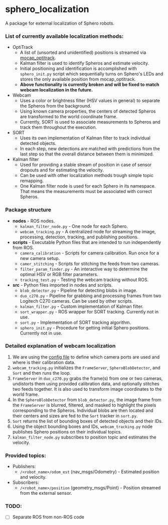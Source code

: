 # sphero_localization

A package for external localization of Sphero robots.

### List of currently available localization methods:
- OptiTrack
    - A list of (unsorted and unidentified) positions is streamed via [mocap_optitrack](https://github.com/larics/mocap_optitrack).
    - Kalman filter is used to identify Spheros and estimate velocity.
    - Initial positioning and identification is accomplished with `sphero_init.py` script which sequentially turns on Sphero's LEDs and stores the only available position from mocap_optitrack.
    - **Above functionality is currently broken and will be fixed to match webcam localization in the future.**
- Webcam
    - Uses a color or brightness filter (HSV values in general) to separate the Spheros from the background.
    - Using known camera properties, the centers of detected Spheros are transformed to the world coordinate frame.
    - Currently, SORT is used to associate measurements to Spheros and track them throughout the execution.
- SORT
    - Uses its own implementation of Kalman filter to track individual detected objects.
    - In each step, new detections are matched with predictions from the last step so that the overall distance between them is minimized.
- Kalman filter
    - Used for providing a stable stream of position in case of sensor dropouts and for estimating the velocity.
    - Can be used with other localization methods trough simple topic remapping.
    - One Kalman filter node is used for each Sphero in its namespace. That means the measurements must be associated with correct Spheros.

### Package structure
- **nodes** - ROS nodes.
    - `kalman_filter_node.py` - One node for each Sphero.
    - `webcam_tracking.py` - A centralized node for streaming the image, processing, detection, tracking, and publishing positions.
- **scripts** - Executable Python files that are intended to run independently from ROS.
    - `camera_calibration` - Scripts for camera calibration. Run once for a new camera setup.
    - `camer_stitching` - Scripts for stitching the feeds from two cameras.
    - `filter_param_finder.py` - An interactive way to determine the optimal HSV or RGB filter parameters.
    - `tracking_test.py` - Testing the webcam tracking without ROS.
- **src** - Python files imported in nodes and scripts.
    - `blob_detector.py` - Pipeline for detecting blobs in image.
    - `duo_c270.py` - Pipeline for grabbing and processing frames from two Logitech C270 cameras. Can be used by other scripts.
    - `kalman_filter.py` - Custom implementation of Kalman filter.
    - `sort_wrapper.py` - ROS wrapper for SORT tracking. Currently not in use.
    - `sort.py` - Implementation of SORT tracking algorithm.
    - `sphero_init.py` - Procedure for getting initial Sphero positions. Currently not in use.

### Detailed explanation of webcam localization
1. We are using the [config file](config/config.yaml) to define which camera ports are used and where is their calibration data.
1. `webcam_tracking.py` initializes the `FrameServer`, `SpheroBlobDetector`, and `Sort` and then runs the loop.
1. `FrameServer` in `duo_c270.py` grabs the frame(s) from one or two cameras, undistorts them using provided calibration data, and optionally stitches two feeds together. It is also used to transform image coordinates to the world frame.
1. In the `SpheroBlobDetector` from `blob_detector.py`, the image frame from the `FrameServer` is blurred, filtered, and masked to highlight the pixels corresponding to the Spheros. Individual blobs are then located and their centers and sizes are fed to the `Sort` tracker in `sort.py`.
1. `Sort` returns the list of bounding boxes of detected objects and their IDs.
1. Using the object bounding boxes and IDs, `webcam_tracking.py` node publishes Sphero positions on their individual topics.
1. `kalman_filter_node.py` subscribes to position topic and estimates the velocity.

### Provided topics:
- Publishers:
    - `/<robot_name>/odom_est` (nav_msgs/Odometry) - Estimated position and velocity.
- Subscribers:
    - `/<robot_name>/position` (geometry_msgs/Point) - Position streamed from the external sensor.

### TODO:
- [ ] Separate ROS from non-ROS code